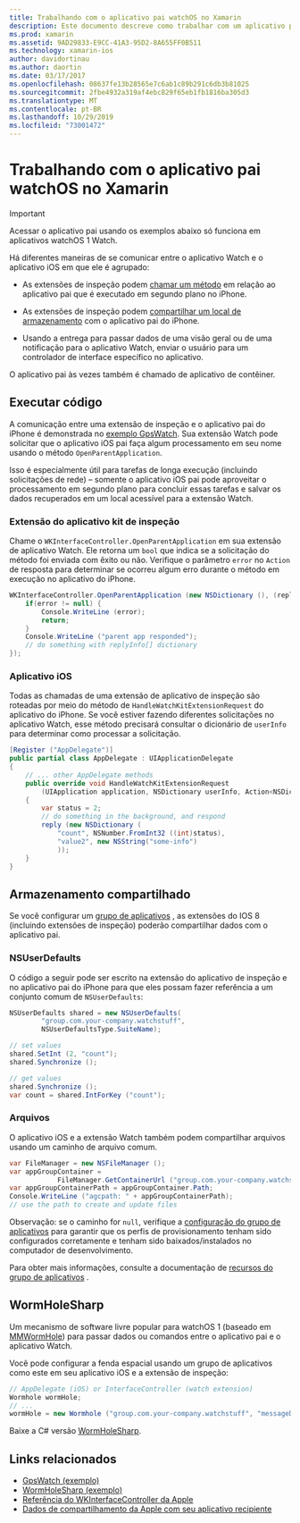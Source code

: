 ```yaml
---
title: Trabalhando com o aplicativo pai watchOS no Xamarin
description: Este documento descreve como trabalhar com um aplicativo pai watchOS no Xamarin. Ele aborda extensões de aplicativo WatchKit, aplicativos iOS, armazenamento compartilhado e muito mais.
ms.prod: xamarin
ms.assetid: 9AD29833-E9CC-41A3-95D2-8A655FF0B511
ms.technology: xamarin-ios
author: davidortinau
ms.author: daortin
ms.date: 03/17/2017
ms.openlocfilehash: 08637fe13b28565e7c6ab1c89b291c6db3b81025
ms.sourcegitcommit: 2fbe4932a319af4ebc829f65eb1fb1816ba305d3
ms.translationtype: MT
ms.contentlocale: pt-BR
ms.lasthandoff: 10/29/2019
ms.locfileid: "73001472"
---
```

# <a name="working-with-the-watchos-parent-application-in-xamarin"></a>Trabalhando com o aplicativo pai watchOS no Xamarin

> [!IMPORTANT]
> Acessar o aplicativo pai usando os exemplos abaixo só funciona em aplicativos watchOS 1 Watch.

Há diferentes maneiras de se comunicar entre o aplicativo Watch e o aplicativo iOS em que ele é agrupado:

- As extensões de inspeção podem [chamar um método](#code) em relação ao aplicativo pai que é executado em segundo plano no iPhone.

- As extensões de inspeção podem [compartilhar um local de armazenamento](#storage) com o aplicativo pai do iPhone.

- Usando a entrega para passar dados de uma visão geral ou de uma notificação para o aplicativo Watch, enviar o usuário para um controlador de interface específico no aplicativo.

O aplicativo pai às vezes também é chamado de aplicativo de contêiner.

<a name="code" />

## <a name="run-code"></a>Executar código

A comunicação entre uma extensão de inspeção e o aplicativo pai do iPhone é demonstrada no [exemplo GpsWatch](https://docs.microsoft.com/samples/xamarin/ios-samples/watchkit-gpswatch).
Sua extensão Watch pode solicitar que o aplicativo iOS pai faça algum processamento em seu nome usando o método `OpenParentApplication`.

Isso é especialmente útil para tarefas de longa execução (incluindo solicitações de rede) – somente o aplicativo iOS pai pode aproveitar o processamento em segundo plano para concluir essas tarefas e salvar os dados recuperados em um local acessível para a extensão Watch.

### <a name="watch-kit-app-extension"></a>Extensão do aplicativo kit de inspeção

Chame o `WKInterfaceController.OpenParentApplication` em sua extensão de aplicativo Watch. Ele retorna um `bool` que indica se a solicitação do método foi enviada com êxito ou não. Verifique o parâmetro `error` no `Action` de resposta para determinar se ocorreu algum erro durante o método em execução no aplicativo do iPhone.

```csharp
WKInterfaceController.OpenParentApplication (new NSDictionary (), (replyInfo, error) => {
    if(error != null) {
        Console.WriteLine (error);
        return;
    }
    Console.WriteLine ("parent app responded");
    // do something with replyInfo[] dictionary
});
```

### <a name="ios-app"></a>Aplicativo iOS

Todas as chamadas de uma extensão de aplicativo de inspeção são roteadas por meio do método de `HandleWatchKitExtensionRequest` do aplicativo do iPhone.
Se você estiver fazendo diferentes solicitações no aplicativo Watch, esse método precisará consultar o dicionário de `userInfo` para determinar como processar a solicitação.

```csharp
[Register ("AppDelegate")]
public partial class AppDelegate : UIApplicationDelegate
{
    // ... other AppDelegate methods
    public override void HandleWatchKitExtensionRequest
        (UIApplication application, NSDictionary userInfo, Action<NSDictionary> reply)
    {
        var status = 2;
        // do something in the background, and respond
        reply (new NSDictionary (
            "count", NSNumber.FromInt32 ((int)status),
            "value2", new NSString("some-info")
            ));
    }
}
```

<a name="storage" />

## <a name="shared-storage"></a>Armazenamento compartilhado

Se você configurar um [grupo de aplicativos](~/ios/watchos/app-fundamentals/app-groups.md) , as extensões do IOS 8 (incluindo extensões de inspeção) poderão compartilhar dados com o aplicativo pai.

<a name="nsuserdefaults" />

### <a name="nsuserdefaults"></a>NSUserDefaults

O código a seguir pode ser escrito na extensão do aplicativo de inspeção e no aplicativo pai do iPhone para que eles possam fazer referência a um conjunto comum de `NSUserDefaults`:

```csharp
NSUserDefaults shared = new NSUserDefaults(
        "group.com.your-company.watchstuff",
        NSUserDefaultsType.SuiteName);

// set values
shared.SetInt (2, "count");
shared.Synchronize ();

// get values
shared.Synchronize ();
var count = shared.IntForKey ("count");
```

<a name="files" />

### <a name="files"></a>Arquivos

O aplicativo iOS e a extensão Watch também podem compartilhar arquivos usando um caminho de arquivo comum.

```csharp
var FileManager = new NSFileManager ();
var appGroupContainer =
            FileManager.GetContainerUrl ("group.com.your-company.watchstuff");
var appGroupContainerPath = appGroupContainer.Path;
Console.WriteLine ("agcpath: " + appGroupContainerPath);
// use the path to create and update files
```

Observação: se o caminho for `null`, verifique a [configuração do grupo de aplicativos](~/ios/watchos/app-fundamentals/app-groups.md) para garantir que os perfis de provisionamento tenham sido configurados corretamente e tenham sido baixados/instalados no computador de desenvolvimento.

Para obter mais informações, consulte a documentação de [recursos do grupo de aplicativos](~/ios/deploy-test/provisioning/capabilities/app-groups-capabilities.md) .

## <a name="wormholesharp"></a>WormHoleSharp

Um mecanismo de software livre popular para watchOS 1 (baseado em [MMWormHole](https://github.com/mutualmobile/MMWormhole)) para passar dados ou comandos entre o aplicativo pai e o aplicativo Watch.

Você pode configurar a fenda espacial usando um grupo de aplicativos como este em seu aplicativo iOS e a extensão de inspeção:

```csharp
// AppDelegate (iOS) or InterfaceController (watch extension)
Wormhole wormHole;
// ...
wormHole = new Wormhole ("group.com.your-company.watchstuff", "messageDir");
```

Baixe a C# versão [WormHoleSharp](https://github.com/Clancey/WormHoleSharp).

## <a name="related-links"></a>Links relacionados

- [GpsWatch (exemplo)](https://docs.microsoft.com/samples/xamarin/ios-samples/watchos-watchkitcatalog)
- [WormHoleSharp (exemplo)](https://github.com/Clancey/WormHoleSharp)
- [Referência do WKInterfaceController da Apple](https://developer.apple.com/library/prerelease/ios/documentation/WatchKit/Reference/WKInterfaceController_class/index.html#//apple_ref/occ/clm/WKInterfaceController/openParentApplication:reply:)
- [Dados de compartilhamento da Apple com seu aplicativo recipiente](https://developer.apple.com/library/ios/documentation/General/Conceptual/ExtensibilityPG/ExtensionScenarios.html)
